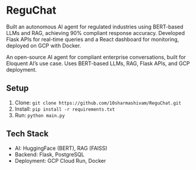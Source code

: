 # ReguChat
Built an autonomous AI agent for regulated industries using BERT-based LLMs and RAG, achieving 90% compliant response accuracy. Developed Flask APIs for real-time queries and a React dashboard for monitoring, deployed on GCP with Docker.

An open-source AI agent for compliant enterprise conversations, built for Eloquent AI’s use case. Uses BERT-based LLMs, RAG, Flask APIs, and GCP deployment.

## Setup
1. Clone: `git clone https://github.com/10sharmashivam/ReguChat.git`
2. Install: `pip install -r requirements.txt`
3. Run: `python main.py`

## Tech Stack
- AI: HuggingFace (BERT), RAG (FAISS)
- Backend: Flask, PostgreSQL
- Deployment: GCP Cloud Run, Docker